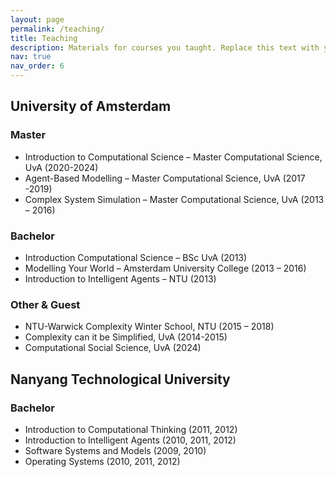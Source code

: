 ```yaml
---
layout: page
permalink: /teaching/
title: Teaching
description: Materials for courses you taught. Replace this text with your description.
nav: true
nav_order: 6
---
```


## University of Amsterdam

### Master

- Introduction to Computational Science – Master Computational Science, UvA (2020-2024)
- Agent-Based Modelling – Master Computational Science, UvA (2017 -2019)
- Complex System Simulation – Master Computational Science, UvA (2013 – 2016)

### Bachelor

- Introduction Computational Science – BSc UvA (2013)
- Modelling Your World – Amsterdam University College (2013 – 2016)
- Introduction to Intelligent Agents – NTU (2013)

### Other & Guest

- NTU-Warwick Complexity Winter School, NTU (2015 – 2018)
- Complexity can it be Simplified, UvA (2014-2015)
- Computational Social Science, UvA (2024)

## Nanyang Technological University

### Bachelor

- Introduction to Computational Thinking (2011, 2012)
- Introduction to Intelligent Agents (2010, 2011, 2012)
- Software Systems and Models (2009, 2010)
- Operating Systems (2010, 2011, 2012)
